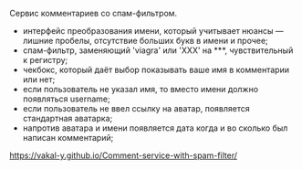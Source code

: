 Сервис комментариев со спам-фильтром.
 - интерфейс преобразования имени, который учитывает нюансы — лишние пробелы, отсутствие больших букв в имени и прочее;
 - спам-фильтр, заменяющий 'viagra' или 'XXX' на ***, чувствительный к регистру;
 - чекбокс, который даёт выбор показывать ваше имя в комментарии или нет;
 - если пользователь не указал имя, то вместо имени должно появляться username;
 - если пользователь не ввел ссылку на аватар, появляется стандартная аватарка;
 - напротив аватара и имени появляется дата когда и во сколько был написан комментарий;

https://vakal-y.github.io/Comment-service-with-spam-filter/
